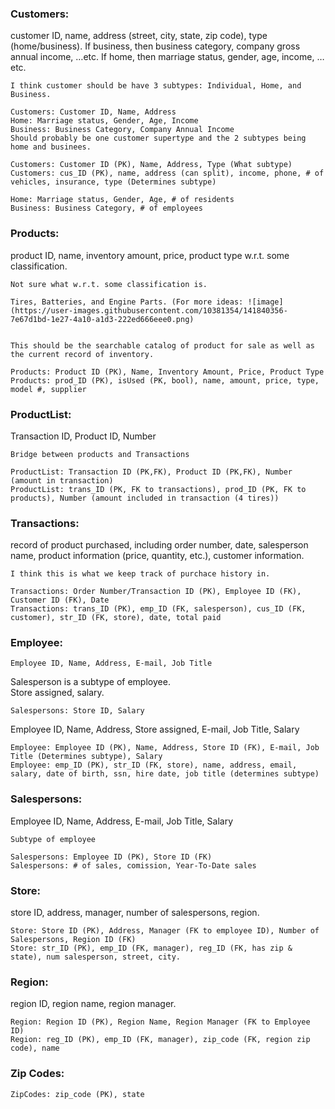 ### Customers:
 customer ID, name, address (street, city, state, zip code), type (home/business). If business, then business category, company gross annual income, …etc. If home, then marriage status, gender, age, income, …etc.

    I think customer should be have 3 subtypes: Individual, Home, and Business.

    Customers: Customer ID, Name, Address
    Home: Marriage status, Gender, Age, Income
    Business: Business Category, Company Annual Income 
    Should probably be one customer supertype and the 2 subtypes being home and businees.

    Customers: Customer ID (PK), Name, Address, Type (What subtype)
    Customers: cus_ID (PK), name, address (can split), income, phone, # of vehicles, insurance, type (Determines subtype)

    Home: Marriage status, Gender, Age, # of residents
    Business: Business Category, # of employees

### Products:
 product ID, name, inventory amount, price, product type w.r.t. some classification.

    Not sure what w.r.t. some classification is.
    
    Tires, Batteries, and Engine Parts. (For more ideas: ![image](https://user-images.githubusercontent.com/10381354/141840356-7e67d1bd-1e27-4a10-a1d3-222ed666eee0.png)

    
    This should be the searchable catalog of product for sale as well as the current record of inventory.

    Products: Product ID (PK), Name, Inventory Amount, Price, Product Type
    Products: prod_ID (PK), isUsed (PK, bool), name, amount, price, type, model #, supplier

### ProductList:
 Transaction ID, Product ID, Number

    Bridge between products and Transactions

    ProductList: Transaction ID (PK,FK), Product ID (PK,FK), Number (amount in transaction)
    ProductList: trans_ID (PK, FK to transactions), prod_ID (PK, FK to products), Number (amount included in transaction (4 tires))

### Transactions: 
record of product purchased, including order number, date, salesperson name, product information (price, quantity, etc.), customer information.

    I think this is what we keep track of purchace history in.

    Transactions: Order Number/Transaction ID (PK), Employee ID (FK), Customer ID (FK), Date
    Transactions: trans_ID (PK), emp_ID (FK, salesperson), cus_ID (FK, customer), str_ID (FK, store), date, total paid

### Employee:
    Employee ID, Name, Address, E-mail, Job Title
Salesperson is a subtype of employee.   
Store assigned, salary.

    Salespersons: Store ID, Salary
 Employee ID, Name, Address, Store assigned, E-mail, Job Title, Salary
    
    Employee: Employee ID (PK), Name, Address, Store ID (FK), E-mail, Job Title (Determines subtype), Salary
    Employee: emp_ID (PK), str_ID (FK, store), name, address, email, salary, date of birth, ssn, hire date, job title (determines subtype)

### Salespersons: 
 Employee ID, Name, Address, E-mail, Job Title, Salary

    Subtype of employee

    Salespersons: Employee ID (PK), Store ID (FK)
    Salespersons: # of sales, comission, Year-To-Date sales

### Store: 
store ID, address, manager, number of salespersons, region.

    Store: Store ID (PK), Address, Manager (FK to employee ID), Number of Salespersons, Region ID (FK)
    Store: str_ID (PK), emp_ID (FK, manager), reg_ID (FK, has zip & state), num salesperson, street, city.


### Region: 
region ID, region name, region manager.

    Region: Region ID (PK), Region Name, Region Manager (FK to Employee ID)
    Region: reg_ID (PK), emp_ID (FK, manager), zip_code (FK, region zip code), name

### Zip Codes:


    ZipCodes: zip_code (PK), state
